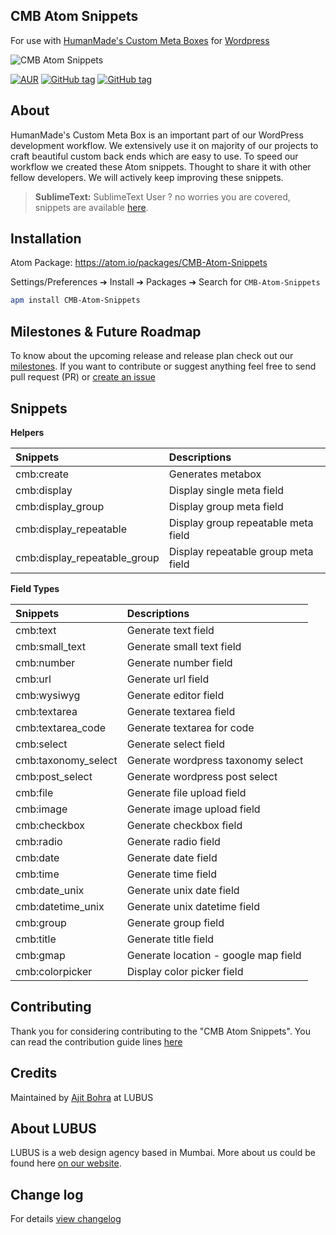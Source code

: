**CMB Atom Snippets**
--------------------
For use with [HumanMade's Custom Meta Boxes](https://github.com/humanmade/Custom-Meta-Boxes/) for [Wordpress](wordpress.org)

![CMB Atom Snippets](https://cloud.githubusercontent.com/assets/1039236/19284518/ce8d1760-9013-11e6-9d01-6a6c721af758.gif)

[![AUR](https://img.shields.io/aur/license/yaourt.svg)]() [![GitHub tag](https://img.shields.io/github/tag/lubusonline/CMB-Atom-Snippets.svg?style=flat-square)](https://github.com/lubusonline/CMB-Atom-Snippets/releases/latest) [![GitHub tag](https://img.shields.io/github/release/lubusonline/CMB-Atom-Snippets.svg?style=flat-square)](https://github.com/lubusonline/CMB-Atom-Snippets/releases)  


About
---------

HumanMade's Custom Meta Box is an important part of our WordPress development workflow. We extensively use it on majority of our projects to craft beautiful custom back ends which are easy to use. To speed our workflow we created these Atom snippets. Thought to share it with other fellow developers. We will actively keep improving these snippets.

>**SublimeText:** SublimeText User ? no worries you are covered, snippets are available [here](https://github.com/lubusIN/wordcamp-dashboard-widget/issues).


Installation
------------

Atom Package: https://atom.io/packages/CMB-Atom-Snippets

Settings/Preferences  ➔ Install ➔ Packages ➔ Search for `CMB-Atom-Snippets`

```bash
apm install CMB-Atom-Snippets
```

Milestones & Future Roadmap
-------------------------------

To know about the upcoming release and release plan check out our [milestones](https://github.com/lubusonline/CMB-sublime-snippets/milestones). If you want to contribute or suggest anything feel free to send pull request (PR) or [create an issue](https://github.com/lubusonline/CMB-sublime-snippets/issues/new)


Snippets
--------
**Helpers**

| Snippets                             | Descriptions                          |
| :-------------                       | :------------------------------------ |
| cmb:create                           | Generates metabox                     |
| cmb:display                          | Display single meta field             |
| cmb:display_group                    | Display group meta field              |
| cmb:display_repeatable               | Display group repeatable  meta field  |
| cmb:display_repeatable_group 		   | Display repeatable group meta field   |



**Field Types**

| Snippets                             | Descriptions                          |
| :-------------                       | :------------------------------------ |
| cmb:text             | Generate text field          			|
| cmb:small_text       | Generate small text field 				|
| cmb:number           | Generate number field   				|
| cmb:url              | Generate url field     				|
| cmb:wysiwyg 		   | Generate editor field   				|
| cmb:textarea 		   | Generate textarea field	    		|
| cmb:textarea_code    | Generate textarea for code   			|
| cmb:select 		   | Generate select field   			  	|
| cmb:taxonomy_select  | Generate wordpress taxonomy select   	|
| cmb:post_select 	   | Generate wordpress post select		  	|
| cmb:file 		       | Generate file upload field				|
| cmb:image 		   | Generate image upload field		  	|
| cmb:checkbox 		   | Generate checkbox field  				|
| cmb:radio 		   | Generate radio field  					|
| cmb:date 		       | Generate date field				  	|
| cmb:time 		       | Generate time field				  	|
| cmb:date_unix 	   | Generate unix date field			  	|
| cmb:datetime_unix    | Generate unix datetime field  			|		
| cmb:group 		   | Generate group field				  	|
| cmb:title 		   | Generate title field  					|
| cmb:gmap		       | Generate location - google map field  	|
| cmb:colorpicker 	   | Display color picker 			field  	|

Contributing
------------

Thank you for considering contributing to the "CMB Atom Snippets". You can read the contribution guide lines [here](CONTRIBUTING.md)

Credits
-------

Maintained by [Ajit Bohra](https://github.com/ajitbohra) at LUBUS

## About LUBUS
LUBUS is a web design agency based in Mumbai. More about us could be found here [on our website](http://lubus.in).


Change log
----------
For details [view changelog](https://github.com/lubusonline/CMB-sublime-snippets/blob/master/CHANGELOG.md)
